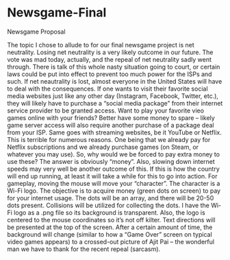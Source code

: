 # Newsgame-Final

Newsgame Proposal

The topic I chose to allude to for our final newsgame project is net neutrality. Losing net neutrality is a very likely outcome in our future. The vote was mad today, actually, and the repeal of net neutrality sadly went through. There is talk of this whole nasty situation going to court, or certain laws could be put into effect to prevent too much power for the ISPs and such. If net neautrality is lost, almost everyone in the United States will have to deal with the consequences. If one wants to visit their favorite social media websites just like any other day (Instagram, Facebook, Twitter, etc.), they will likely have to purchase a “social media package” from their internet service provider to be granted access. Want to play your favorite vieo games online with your friends? Better have some money to spare – likely game server access will also require another purchase of a package deal from your ISP. Same goes with streaming websites, be it YouTube or Netflix. This is terrible for numerous reasons. One being that we already pay for Netflix subscriptions and we already purchase games (on Steam, or whatever you may use). So, why would we be forced to pay extra money to use these? The answer is obviously “money”.  Also, slowing down internet speeds may very well be another outcome of this. If this is how the country will end up running, at least it will take a while for this to go into action. 
For gameplay, moving the mouse will move your “character”. The character is a Wi-Fi logo. The objective is to acquire money (green dots on screen) to pay for your internet usage. The dots will be an array, and there will be 20-50 dots present. Collisions will be utilized for collecting the dots. I have the Wi-Fi logo as a .png file so its background is transparent. Also, the logo is centered to the mouse coordinates so it’s not off kilter. Text directions will be presented at the top of the screen. After a certain amount of time, the background will change (similar to how a “Game Over” screen on typical video games appears) to a crossed-out picture of Ajit Pai – the wonderful man we have to thank for the recent repeal (sarcasm).
